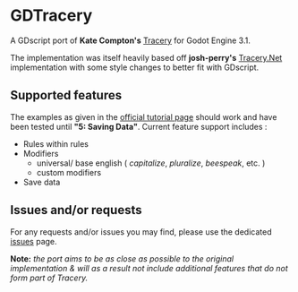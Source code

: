 # GDTracery
A GDscript port of **Kate Compton's** [Tracery]( http://tracery.io/ ) for Godot Engine 3.1. 

The implementation was itself heavily based off **josh-perry's** [Tracery.Net](https://github.com/josh-perry/Tracery.Net) implementation with some style changes to better fit with GDscript.

## Supported features

The examples as given in the [official tutorial page](http://www.crystalcodepalace.com/traceryTut.html) should work and have been tested until **"5: Saving Data"**. Current feature support includes :

* Rules within rules
* Modifiers 
  * universal/ base english ( *capitalize*, *pluralize*, *beespeak*, etc. )
  * custom modifiers
* Save data

## Issues and/or requests

For any requests and/or issues you may find, please use the dedicated [issues](https://github.com/Althar93/GDTracery/issues) page. 

**Note:** *the port aims to be as close as possible to the original implementation & will as a result not include additional features that do not form part of Tracery.*


